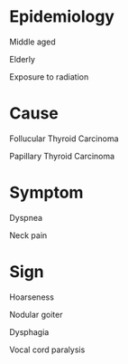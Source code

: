 
# Epidemiology

Middle aged

Elderly

Exposure to radiation

# Cause

Follucular Thyroid Carcinoma

Papillary Thyroid Carcinoma

# Symptom

Dyspnea

Neck pain

# Sign

Hoarseness

Nodular goiter

Dysphagia

Vocal cord paralysis
